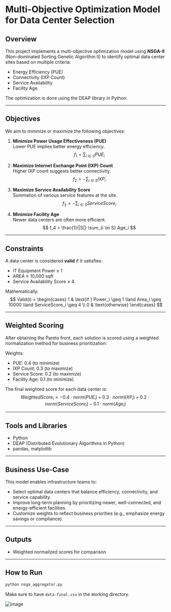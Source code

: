 
# Multi-Objective Optimization Model for Data Center Selection

## Overview

This project implements a multi-objective optimization model using **NSGA-II** (Non-dominated Sorting Genetic Algorithm II) to identify optimal data center sites based on multiple criteria:

- Energy Efficiency (PUE)
- Connectivity (IXP Count)
- Service Availability
- Facility Age

The optimization is done using the DEAP library in Python.

---

## Objectives

We aim to minimize or maximize the following objectives:

1. **Minimize Power Usage Effectiveness (PUE)**  
   Lower PUE implies better energy efficiency.
   $$
   f_1 = \sum_{i \in S} PUE_i
   $$

2. **Maximize Internet Exchange Point (IXP) Count**  
   Higher IXP count suggests better connectivity.
   $$
   f_2 = -\sum_{i \in S} IXP_i
   $$

3. **Maximize Service Availability Score**  
   Summation of various service features at the site.
   $$
   f_3 = -\sum_{i \in S} ServiceScore_i
   $$

4. **Minimize Facility Age**  
   Newer data centers are often more efficient.
   $$
   f_4 = \frac{1}{|S|} \sum_{i \in S} Age_i
   $$

---

## Constraints

A data center is considered **valid** if it satisfies:

- IT Equipment Power ≥ 1
- AREA ≥ 10,000 sqft
- Service Availability Score ≥ 4

Mathematically:
$$
Valid(i) = 
\begin{cases}
1 & \text{if } Power_i \geq 1 \land Area_i \geq 10000 \land ServiceScore_i \geq 4 \\
0 & \text{otherwise}
\end{cases}
$$

---

## Weighted Scoring

After obtaining the Pareto front, each solution is scored using a weighted normalization method for business prioritization:

Weights:
- PUE: 0.4 (to minimize)
- IXP Count: 0.3 (to maximize)
- Service Score: 0.2 (to maximize)
- Facility Age: 0.1 (to minimize)

The final weighted score for each data center is:
$$
WeightedScore_i = -0.4 \cdot norm(PUE_i) + 0.3 \cdot norm(IXP_i) + 0.2 \cdot norm(ServiceScore_i) - 0.1 \cdot norm(Age_i)
$$

---

## Tools and Libraries

- Python
- DEAP (Distributed Evolutionary Algorithms in Python)
- pandas, matplotlib

---

## Business Use-Case

This model enables infrastructure teams to:

- Select optimal data centers that balance efficiency, connectivity, and service capability.
- Improve long-term planning by prioritizing newer, well-connected, and energy-efficient facilities.
- Customize weights to reflect business priorities (e.g., emphasize energy savings or compliance).

---

## Outputs

- Weighted normalized scores for comparison

---

## How to Run

```bash
python nsga_aggregator.py
```

Make sure to have `data-final.csv` in the working directory.



![image](https://github.com/user-attachments/assets/cf2008dc-9a49-4f72-8e97-cb695a37a91a)


